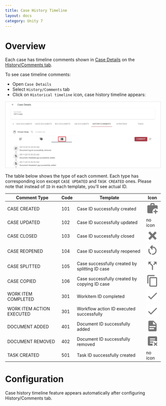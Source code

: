 ```yaml
---
title: Case History Timeline
layout: docs
category: Unity 7
---
```

# Overview

Each case has timeline comments shown in [Case Details](case-details) on the [History/Comments tab](history-comments-tab). 

To see case timeline comments:
 
- Open `Case Details`
- Select `History/Comments` tab
- Click on `Historical timeline` icon, case history timeline appears:

![case-history-timeline](case-history-timeline/images/case-historical-timeline.png)

The table below shows the type of each comment.
Each type has corresponding icon except `CASE UPDATED` and `TASK CREATED` ones.
Please note that instead of `ID` in each template, you'll see actual ID.

| Comment Type | Code | Template | Icon |
|-------|--------|---------|---------|
| CASE CREATED | 101 | Case ID successfully created | ![case-created](case-history-timeline/images/icons/case-created.svg) |
| CASE UPDATED | 102 | Case ID successfully updated |no icon |
| CASE CLOSED | 103 | Case ID successfully closed | ![case-closed](case-history-timeline/images/icons/case-closed.svg) |
| CASE REOPENED | 104 | Case ID successfully reopened | ![case-reopened](case-history-timeline/images/icons/case-reopened.svg) |
| CASE SPLITTED | 105 | Case successfully created by splitting ID case | ![case-splitted](case-history-timeline/images/icons/case-splitted.svg) |
| CASE COPIED | 106 | Case successfully created by copying ID case | ![case-copied](case-history-timeline/images/icons/case-copied.svg) |
| WORK ITEM COMPLETED| 301 | Workitem ID completed | ![work-completed](case-history-timeline/images/icons/work-item-completed.svg) |
| WORK ITEM ACTION EXECUTED | 301 | Workflow action ID executed successfully | ![work-executed](case-history-timeline/images/icons/work-item-action-executed.svg) |
| DOCUMENT ADDED | 401 | Document ID successfully added | ![document-added](case-history-timeline/images/icons/document-added.svg) |
| DOCUMENT REMOVED | 402 | Document ID successfully removed | ![document-removed](case-history-timeline/images/icons/document-removed.svg) |
| TASK CREATED | 501 | Task ID successfully created |no icon |

# Configuration

Case history timeline feature appears automatically after configuring History/Comments tab.
